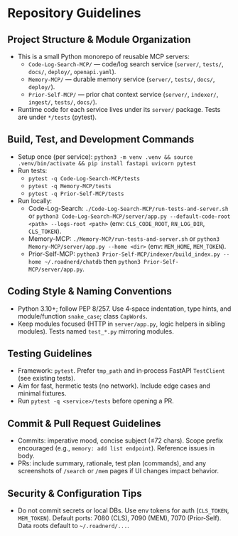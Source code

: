 # Repository Guidelines

## Project Structure & Module Organization
- This is a small Python monorepo of reusable MCP servers:
  - `Code-Log-Search-MCP/` — code/log search service (`server/`, `tests/`, `docs/`, `deploy/`, `openapi.yaml`).
  - `Memory-MCP/` — durable memory service (`server/`, `tests/`, `docs/`, `deploy/`).
  - `Prior-Self-MCP/` — prior chat context service (`server/`, `indexer/`, `ingest/`, `tests/`, `docs/`).
- Runtime code for each service lives under its `server/` package. Tests are under `*/tests` (pytest).

## Build, Test, and Development Commands
- Setup once (per service): `python3 -m venv .venv && source .venv/bin/activate && pip install fastapi uvicorn pytest`
- Run tests:
  - `pytest -q Code-Log-Search-MCP/tests`
  - `pytest -q Memory-MCP/tests`
  - `pytest -q Prior-Self-MCP/tests`
- Run locally:
  - Code-Log-Search: `./Code-Log-Search-MCP/run-tests-and-server.sh` or `python3 Code-Log-Search-MCP/server/app.py --default-code-root <path> --logs-root <path>` (env: `CLS_CODE_ROOT`, `RN_LOG_DIR`, `CLS_TOKEN`).
  - Memory-MCP: `./Memory-MCP/run-tests-and-server.sh` or `python3 Memory-MCP/server/app.py --home <dir>` (env: `MEM_HOME`, `MEM_TOKEN`).
  - Prior-Self-MCP: `python3 Prior-Self-MCP/indexer/build_index.py --home ~/.roadnerd/chatdb` then `python3 Prior-Self-MCP/server/app.py`.

## Coding Style & Naming Conventions
- Python 3.10+; follow PEP 8/257. Use 4‑space indentation, type hints, and module/function `snake_case`; class `CapWords`.
- Keep modules focused (HTTP in `server/app.py`, logic helpers in sibling modules). Tests named `test_*.py` mirroring modules.

## Testing Guidelines
- Framework: `pytest`. Prefer `tmp_path` and in‑process FastAPI `TestClient` (see existing tests).
- Aim for fast, hermetic tests (no network). Include edge cases and minimal fixtures.
- Run `pytest -q <service>/tests` before opening a PR.

## Commit & Pull Request Guidelines
- Commits: imperative mood, concise subject (≤72 chars). Scope prefix encouraged (e.g., `memory: add list endpoint`). Reference issues in body.
- PRs: include summary, rationale, test plan (commands), and any screenshots of `/search` or `/mem` pages if UI changes impact behavior.

## Security & Configuration Tips
- Do not commit secrets or local DBs. Use env tokens for auth (`CLS_TOKEN`, `MEM_TOKEN`). Default ports: 7080 (CLS), 7090 (MEM), 7070 (Prior‑Self). Data roots default to `~/.roadnerd/...`.
